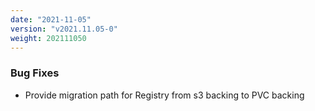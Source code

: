 ```yaml
---
date: "2021-11-05"
version: "v2021.11.05-0"
weight: 202111050
---
```


### <span class="label label-orange">Bug Fixes</span>
- Provide migration path for Registry from s3 backing to PVC backing
